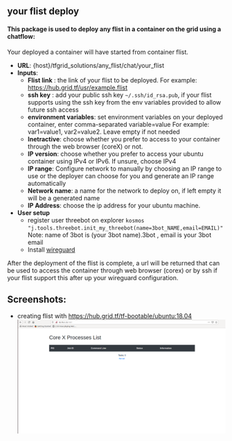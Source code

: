## your flist deploy

#### This package is used to deploy any flist in a container on the grid using a chatflow:
Your deployed a container will have started from container flist.

* **URL**: {host}/tfgrid_solutions/any_flist/chat/your_flist
* **Inputs**:
   - **Flist link** : the link of your flist to be deployed. For example: https://hub.grid.tf/usr/example.flist
   - **ssh key** : add your public ssh key `~/.ssh/id_rsa.pub`, if your flist supports using the ssh key from the env variables provided to allow future ssh access
   - **environment variables**: set environment variables on your deployed container, enter comma-separated variable=value For example: var1=value1, var2=value2. Leave empty if not needed
   - **Inetractive**:  choose whether you prefer to access to your container through the web browser (coreX) or not.
   - **IP version**: choose whether you prefer to access your ubuntu container using IPv4 or IPv6. If unsure, choose IPv4
   - **IP range**: Configure network to manually by choosing an IP range to use or the deployer can choose for you and generate an IP range automatically
   - **Network name**: a name for the network to deploy on,  if left empty it will be a generated name
   - **IP Address**: choose the ip address for your ubuntu machine.
* **User setup** 
    - register user threebot on explorer ```kosmos "j.tools.threebot.init_my_threebot(name=3bot_NAME,email=EMAIL)"``` Note: name of 3bot is (your 3bot name).3bot , email is your 3bot email
    - Install [wireguard](https://www.wireguard.com/install/)


After the deployment of the flist is complete, a url will be returned that can be used to access the container through web browser (corex) or by ssh if your flist support this after up your wireguard configuration.

## Screenshots:
- creating flist with https://hub.grid.tf/tf-bootable/ubuntu:18.04
![](2.png)
